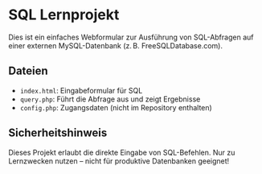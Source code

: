 # SQL Lernprojekt

Dies ist ein einfaches Webformular zur Ausführung von SQL-Abfragen auf einer externen MySQL-Datenbank (z. B. FreeSQLDatabase.com).

## Dateien

- `index.html`: Eingabeformular für SQL
- `query.php`: Führt die Abfrage aus und zeigt Ergebnisse
- `config.php`: Zugangsdaten (nicht im Repository enthalten)

## Sicherheitshinweis

Dieses Projekt erlaubt die direkte Eingabe von SQL-Befehlen. Nur zu Lernzwecken nutzen – nicht für produktive Datenbanken geeignet!
